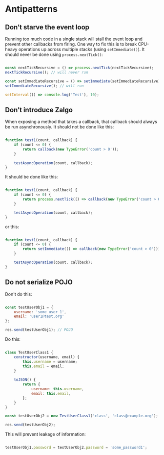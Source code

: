 # Antipatterns

## Don’t starve the event loop 
Running too much code in a single stack will stall the event loop and prevent other callbacks from firing. One way to fix this is to
break CPU-heavy operations up across multiple stacks (using `setImmediate()`). It should never be done using `process.nextTick()`:

```javascript

const nextTickRecursive = () => process.nextTick(nextTickRecursive);
nextTickRecursive(); // will never run

const setImmediateRecursive = () => setImmediate(setImmediateRecursive);
setImmediateRecursive(); // will run

setInterval(() => console.log('Test'), 10);

```

## Don’t introduce Zalgo

When exposing a method that takes a callback, that  callback should always be run asynchronously. It should not be done like this:

```javascript

function test1(count, callback) {
    if (count <= 0) {
        return callback(new TypeError('count > 0'));
    }
    
    testAsyncOperation(count, callback);
}

```

It should be done like this:

```javascript

function test1(count, callback) {
    if (count <= 0) {
        return process.nextTick(() => callback(new TypeError('count > 0')));
    }

    testAsyncOperation(count, callback);
}

```

or this:

```javascript

function test1(count, callback) {
    if (count <= 0) {
        return setImmediate(() => callback(new TypeError('count > 0')));
    }

    testAsyncOperation(count, callback);
}

```

## Do not serialize POJO

Don't do this:

```javascript

const testUserObj1 = {
    username: 'some user 1',
    email: 'user1@test.org'
};

res.send(testUserObj1); // POJO

```

Do this: 

```javascript

class TestUserClass1 {
    constructor(username, email) {
        this.username = username;
        this.email = email;
    }
    
    toJSON() {
        return {
            username: this.username,
            email: this.email,
        };
    }
}

const testUserObj2 = new TestUserClass1('class', 'class@example.org');

res.send(testUserObj2);


```

This will prevent leakage of information:

```javascript

testUserObj1.password = testUserObj2.password = 'some_password1';

```
